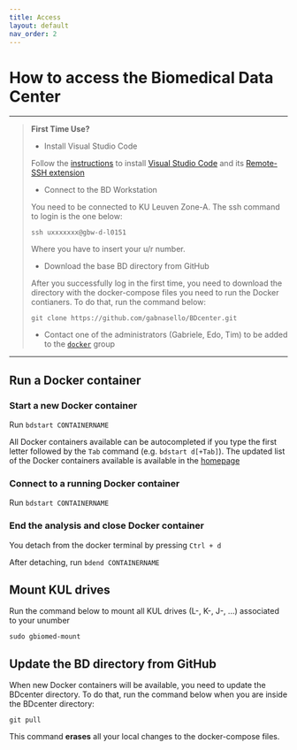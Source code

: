 ```yaml
---
title: Access 
layout: default
nav_order: 2
---
```


# How to access the Biomedical Data Center

---
> **First Time Use?**
>
>- Install Visual Studio Code
>
>Follow the [instructions](https://code.visualstudio.com/docs/remote/ssh) to install [Visual Studio Code](https://code.visualstudio.com/) and its [Remote-SSH extension](https://marketplace.visualstudio.com/items?itemName=ms-vscode-remote.remote-ssh)
>
> - Connect to the BD Workstation
>
> You need to be connected to KU Leuven Zone-A.
> The ssh command to login is the one below:
>
> ```ssh uxxxxxxx@gbw-d-l0151```
>
> Where you have to insert your u/r number.
>
>- Download the base BD directory from GitHub
>
>After you successfully log in the first time, you need to download the directory with the docker-compose files you need to run the Docker contianers. To do that, run the command below:
>
>```git clone https://github.com/gabnasello/BDcenter.git```
>
> - Contact one of the administrators (Gabriele, Edo, Tim) to be added to the [```docker```](./admin_notes#add-new-user-to-docker-group) group
---

## Run a Docker container

### Start a new Docker container

Run
```bdstart CONTAINERNAME```

All Docker containers available can be autocompleted if you type the first letter followed by the ```Tab``` command (e.g. ```bdstart d[+Tab]```). The updated list of the Docker containers available is available in the [homepage](./index)

### Connect to a running Docker container

Run
```bdstart CONTAINERNAME```

### End the analysis and close Docker container

You detach from the docker terminal by pressing ```Ctrl + d```

After detaching, run
```bdend CONTAINERNAME```

## Mount KUL drives

Run the command below to mount all KUL drives (L-, K-, J-, ...) associated to your unumber

```sudo gbiomed-mount```

## Update the BD directory from GitHub

When new Docker containers will be available, you need to update the BDcenter directory. To do that, run the command below when you are inside the BDcenter directory:

```git pull```

This command **erases** all your local changes to the docker-compose files. 